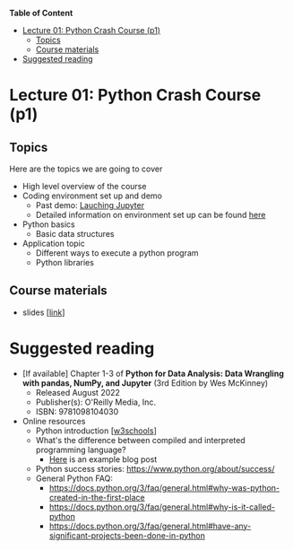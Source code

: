 **Table of Content**
- [Lecture 01: Python Crash Course (p1)](#lecture-01-python-crash-course-p1)
  - [Topics](#topics)
  - [Course materials](#course-materials)
- [Suggested reading](#suggested-reading)

# Lecture 01: Python Crash Course (p1)

## Topics
Here are the topics we are going to cover
* High level overview of the course
* Coding environment set up and demo
  * Past demo: [Lauching Jupyter](https://www.youtube.com/watch?v=MuCePGhLI9A)
  * Detailed information on environment set up can be found [here](https://github.com/xiangshiyin/data-programming-with-python/blob/main/2023-summer/2023-06-05/code_environment.md)
* Python basics
  * Basic data structures
* Application topic
  * Different ways to execute a python program
  * Python libraries

## Course materials
* slides [[link](https://docs.google.com/presentation/d/1UF08GCyXmzFoVMEF3AgVwiKXOyKlmS_2llJUS5_Huks/edit#slide=id.p)]

# Suggested reading
* [If available] Chapter 1-3 of **Python for Data Analysis: Data Wrangling with pandas, NumPy, and Jupyter** (3rd Edition by Wes McKinney)
  * Released August 2022
  * Publisher(s): O'Reilly Media, Inc.
  * ISBN: 9781098104030
* Online resources
  * Python introduction [[w3schools](https://www.w3schools.com/python/python_intro.asp)]
  * What's the difference between compiled and interpreted programming language?
    * [Here](https://www.freecodecamp.org/news/compiled-versus-interpreted-languages/) is an example blog post
  * Python success stories: https://www.python.org/about/success/
  * General Python FAQ: 
    * https://docs.python.org/3/faq/general.html#why-was-python-created-in-the-first-place
    * https://docs.python.org/3/faq/general.html#why-is-it-called-python
    * https://docs.python.org/3/faq/general.html#have-any-significant-projects-been-done-in-python

